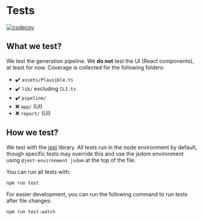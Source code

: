 # Tests

[![codecov](https://codecov.io/gh/mlomb/chat-analytics/branch/main/graph/badge.svg)](https://codecov.io/gh/mlomb/chat-analytics)

## What we test?

We test the generation pipeline. We **do not** test the UI (React components), at least for now. Coverage is collected for the following folders:

* ✔️ `assets/Plausible.ts`
* ✔️ `lib/` excluding `CLI.ts`
* ✔️ `pipeline/`
* ❌ `app/` (UI)
* ❌ `report/` (UI)

## How we test?

We test with the [jest](https://jestjs.io) library. All tests run in the node environment by default, though specific tests may override this and use the jsdom environment using `@jest-environment jsdom` at the top of the file.

You can run all tests with:

```sh
npm run test
```

For easier development, you can run the following command to run tests after file changes:

```sh
npm run test:watch
```

